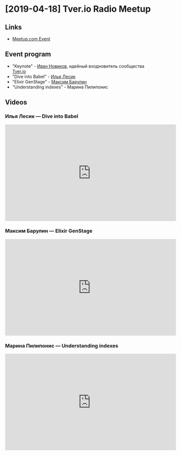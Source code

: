 # [2019-04-18] Tver.io Radio Meetup

## Links

* [Meetup.com Event](https://www.meetup.com/tverio/events/259878811/)

## Event program

* "Keynote" - [Иван Новиков](https://github.com/jonny-novikov),
  идейный входновитель сообщества [Tver.io](http://tver.io)
* "Dive into Babel" - [Илья Лесик](https://github.com/ilyalesik)
* "Elixir GenStage" - [Максим Барулин](https://github.com/Slavenin)
* "Understanding indexes" - Марина Пилипонис

## Videos

### Илья Лесик — Dive into Babel

<!-- markdownlint-disable -->
<iframe width="560" height="315" src="https://www.youtube.com/embed/0EJTApFVB7Y" frameborder="0" allow="accelerometer; autoplay; encrypted-media; gyroscope; picture-in-picture" allowfullscreen></iframe>
<!-- markdownlint-enable -->

### Максим Барулин — Elixir GenStage

<!-- markdownlint-disable -->
<iframe width="560" height="315" src="https://www.youtube.com/embed/WZ7C-qYk_Wc" frameborder="0" allow="accelerometer; autoplay; encrypted-media; gyroscope; picture-in-picture" allowfullscreen></iframe>
<!-- markdownlint-enable -->

### Марина Пилипонис — Understanding indexes

<!-- markdownlint-disable -->
<iframe width="560" height="315" src="https://www.youtube.com/embed/bTfEyYkqPfw" frameborder="0" allow="accelerometer; autoplay; encrypted-media; gyroscope; picture-in-picture" allowfullscreen></iframe>
<!-- markdownlint-enable -->
